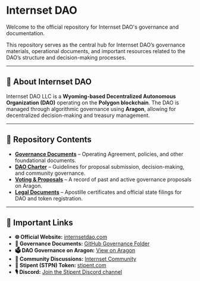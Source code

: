 # Internset DAO

Welcome to the official repository for Internset DAO's governance and documentation.

This repository serves as the central hub for Internset DAO’s governance materials, operational documents, and important resources related to the DAO’s structure and decision-making processes.

---

## 📖 About Internset DAO

Internset DAO LLC is a **Wyoming-based Decentralized Autonomous Organization (DAO)** operating on the **Polygon blockchain**. The DAO is managed through algorithmic governance using **Aragon**, allowing for decentralized decision-making and treasury management.

---

## 📂 Repository Contents

- **[Governance Documents](https://github.com/intern-set/dao/tree/main/governance)** – Operating Agreement, policies, and other foundational documents.  
- **[DAO Charter](https://vault.internset.com/c/charter)** – Guidelines for proposal submission, decision-making, and community governance.  
- **[Voting & Proposals](https://app.aragon.org/dao/polygon-mainnet/0x5b97f8D14E6EF12291E56d591058dA7d3B0Cd8D8/)** – A record of past and active governance proposals on Aragon.
- **[Legal Documents](./legal/)** – Apostille certificates and official state filings for DAO and token registration. 

---

## 🔗 Important Links

- **🌐 Official Website:** [internsetdao.com](https://www.internsetdao.com)  
- **📝 Governance Documents:** [GitHub Governance Folder](https://github.com/intern-set/dao/tree/main/governance)  
- **🗳 DAO Governance on Aragon:** [View on Aragon](https://app.aragon.org/#/daos/polygon/0x5b97f8d14e6ef12291e56d591058da7d3b0cd8d8/)  
- **💬 Community Discussions:** [Internset Community](https://community.internset.com)  
- **💼 Stipent (STPN) Token:** [stipent.com](https://www.stipent.com)  
- **🎙 Discord:** [Join the Stipent Discord channel](https://discord.com/channels/1301650992042868808/1303083800271650848)  

